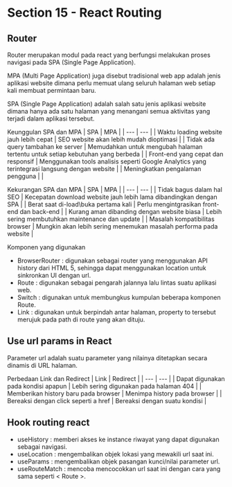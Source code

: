 # Section 15 - React Routing

## Router
Router merupakan modul pada react yang berfungsi melakukan proses navigasi pada SPA (Single Page Application).

MPA (Multi Page Application) juga disebut tradisional web app adalah jenis aplikasi website dimana perlu memuat ulang seluruh halaman web setiap kali membuat permintaan baru.

SPA (Single Page Application) adalah salah satu jenis aplikasi website dimana hanya ada satu halaman yang menangani semua aktivitas yang terjadi dalam aplikasi tersebut.

Keunggulan SPA dan MPA
| SPA | MPA |
| --- | --- |
| Waktu loading website jauh lebih cepat | SEO website akan lebih mudah dioptimasi |
| Tidak ada query tambahan ke server | Memudahkan untuk mengubah halaman tertentu untuk setiap kebutuhan yang berbeda |
| Front-end yang cepat dan responsif | Menggunakan tools analisis seperti Google Analytics yang terintegrasi langsung dengan website |
| Meningkatkan pengalaman pengguna | |

Kekurangan SPA dan MPA
| SPA | MPA |
| --- | --- |
| Tidak bagus dalam hal SEO | Kecepatan download website jauh lebih lama dibandingkan dengan SPA |
| Berat saat di-load\buka pertama kali | Perlu mengintgrasikan front-end dan back-end |
| Kurang aman dibanding dengan website biasa | Lebih sering membutuhkan maintenance dan update |
| Masalah kompatibilitas browser | Mungkin akan lebih sering menemukan masalah performa pada website |

Komponen yang digunakan
* BrowserRouter : digunakan sebagai router yang menggunakan API history dari HTML 5, sehingga dapat menggunakan location untuk sinkronkan UI dengan url.
* Route : digunakan sebagai pengarah jalannya lalu lintas suatu aplikasi web.
* Switch : digunakan untuk membungkus kumpulan beberapa komponen Route.
* Link : digunakan untuk berpindah antar halaman, property to tersebut merujuk pada path di route yang akan dituju.

## Use url params in React
Parameter url adalah suatu parameter yang nilainya ditetapkan secara dinamis di URL halaman.

Perbedaan Link dan Redirect
| Link | Redirect |
| --- | --- |
| Dapat digunakan pada kondisi apapun | Lebih sering digunakan pada halaman 404 |
| Memberikan history baru pada browser | Menimpa history pada browser |
| Bereaksi dengan click seperti a href | Bereaksi dengan suatu kondisi |

## Hook routing react
* useHistory : memberi akses ke instance riwayat yang dapat digunakan sebagai navigasi.
* useLocation : mengembalikan objek lokasi yang mewakili url saat ini.
* useParams : mengembalikan objek pasangan kunci/nilai parameter url.
* useRouteMatch : mencoba mencocokkan url saat ini dengan cara yang sama seperti < Route >.
